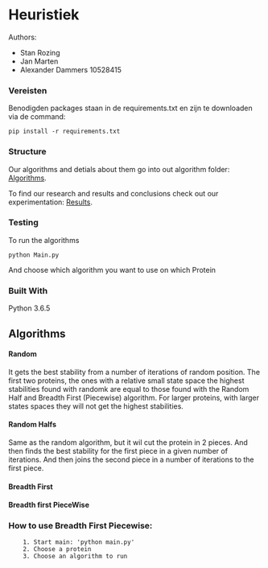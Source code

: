 # Heuristiek
Authors:

- Stan Rozing
- Jan Marten
- Alexander Dammers 10528415

### Vereisten
Benodigden packages staan in de requirements.txt en zijn te downloaden via de command:

```
pip install -r requirements.txt
```
### Structure

Our algorithms and detials about them go into out algorithm folder: [Algorithms](/Code/Algorithms).

To find our research and results and conclusions check out our experimentation: [Results](/Results).

### Testing

To run the algorithms

```
python Main.py
```

And choose which algorithm you want to use on which Protein





### Built With
 Python 3.6.5
 
 
## Algorithms

#### Random
It gets the best stability from a number of iterations of random position. The first two proteins, the ones with a relative small state space  the highest stabilities found with randomk are equal to those found with the Random Half and Breadth First (Piecewise) algorithm. For larger proteins, with larger states spaces they will not get the highest stabilities.

#### Random Halfs
Same as the random algorithm, but it wil cut the protein in 2 pieces. And then finds the best stability for the first piece in a given number of iterations. And then joins the second piece in a number of iterations to the first piece. 

#### Breadth First

#### Breadth first PieceWise

### How to use Breadth First Piecewise:

        1. Start main: 'python main.py'
        2. Choose a protein
        3. Choose an algorithm to run
        
 
